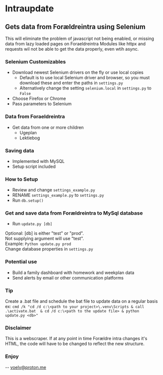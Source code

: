 # Intraupdate
## Gets data from Forældreintra using Selenium
This will eliminate the problem of javascript not being enabled, or missing data from lazy loaded pages on Foraeldreintra
Modules like httpx and requests wil not be able to get the data properly, even wtih async.

### Selenium Customizables
- Download newest Selenium drivers on the fly or use local copies
  - Default is to use local Selenium driver and browser, so you must download these and enter the paths in `settings.py`
  - Alternatively change the setting `selenium.local` in `settings.py` to `False`
- Choose Firefox or Chrome
- Pass parameters to Selenium

### Data from Foraeldreintra
- Get data from one or more children
  - Ugeplan
  - Lektiebog

### Saving data
- Implemented with MySQL
- Setup script included

### How to Setup
- Review and change `settings_example.py`
- RENAME `settings_example.py` to `settings.py`  
- Run `db.setup()`

### Get and save data from Forældreintra to MySql database
- Run `update.py [db]`

Optional: [db] is either "test" or "prod".  
Not supplying argument will use "test".  
Example: `Python update.py prod`  
Change database properties in `settings.py`  
  
### Potential use
- Build a family dashboard with homework and weekplan data
- Send alerts by email or other communication platforms

### Tip
Create a .bat file and schedule the bat file to update data on a regular basis  
ex: ```cmd /k "cd /d c:\<path to your project>\.venv\Scripts & call .\activate.bat  & cd /d c:\<path to the update file> & python update.py <db>"```

### Disclaimer
This is a webscraper.
If at any point in time Forældre intra changes it's HTML, the code will have to be changed to reflect the new structure.

### Enjoy
-- voelv@proton.me